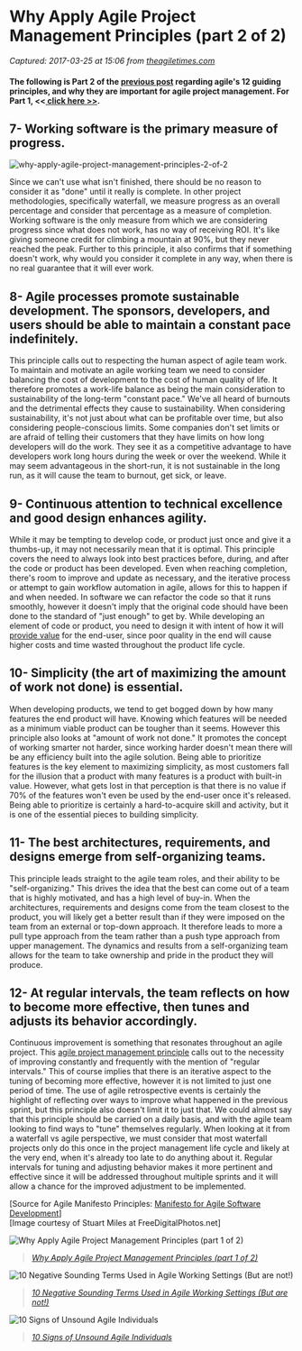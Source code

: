 # Why Apply Agile Project Management Principles (part 2 of 2)

_Captured: 2017-03-25 at 15:06 from [theagiletimes.com](http://theagiletimes.com/why-apply-agile-project-management-principles-2-of-2/)_

#### The following is Part 2 of the [previous post](http://theagiletimes.com/why-apply-agile-project-management-principles-1-of-2/) regarding agile's 12 guiding principles, and why they are important for agile project management. For Part 1, <<[ click here >>](http://theagiletimes.com/why-apply-agile-project-management-principles-1-of-2/).

## 7- Working software is the primary measure of progress.

![why-apply-agile-project-management-principles-2-of-2](https://i2.wp.com/theagiletimes.com/wp-content/uploads/2015/08/ID-100175174.jpg?w=400)

Since we can't use what isn't finished, there should be no reason to consider it as "done" until it really is complete. In other project methodologies, specifically waterfall, we measure progress as an overall percentage and consider that percentage as a measure of completion. Working software is the only measure from which we are considering progress since what does not work, has no way of receiving ROI. It's like giving someone credit for climbing a mountain at 90%, but they never reached the peak. Further to this principle, it also confirms that if something doesn't work, why would you consider it complete in any way, when there is no real guarantee that it will ever work.

## 8- Agile processes promote sustainable development. The sponsors, developers, and users should be able to maintain a constant pace indefinitely.

This principle calls out to respecting the human aspect of agile team work. To maintain and motivate an agile working team we need to consider balancing the cost of development to the cost of human quality of life. It therefore promotes a work-life balance as being the main consideration to sustainability of the long-term "constant pace." We've all heard of burnouts and the detrimental effects they cause to sustainability. When considering sustainability, it's not just about what can be profitable over time, but also considering people-conscious limits. Some companies don't set limits or are afraid of telling their customers that they have limits on how long developers will do the work. They see it as a competitive advantage to have developers work long hours during the week or over the weekend. While it may seem advantageous in the short-run, it is not sustainable in the long run, as it will cause the team to burnout, get sick, or leave.

## 9- Continuous attention to technical excellence and good design enhances agility.

While it may be tempting to develop code, or product just once and give it a thumbs-up, it may not necessarily mean that it is optimal. This principle covers the need to always look into best practices before, during, and after the code or product has been developed. Even when reaching completion, there's room to improve and update as necessary, and the iterative process or attempt to gain workflow automation in agile, allows for this to happen if and when needed. In software we can refactor the code so that it runs smoothly, however it doesn't imply that the original code should have been done to the standard of "just enough" to get by. While developing an element of code or product, you need to design it with intent of how it will [provide value](http://theagiletimes.com/how-agile-approach-boosts-value-cycle/) for the end-user, since poor quality in the end will cause higher costs and time wasted throughout the product life cycle.

## 10- Simplicity (the art of maximizing the amount of work not done) is essential.

When developing products, we tend to get bogged down by how many features the end product will have. Knowing which features will be needed as a minimum viable product can be tougher than it seems. However this principle also looks at "amount of work not done." It promotes the concept of working smarter not harder, since working harder doesn't mean there will be any efficiency built into the agile solution. Being able to prioritize features is the key element to maximizing simplicity, as most customers fall for the illusion that a product with many features is a product with built-in value. However, what gets lost in that perception is that there is no value if 70% of the features won't even be used by the end-user once it's released. Being able to prioritize is certainly a hard-to-acquire skill and activity, but it is one of the essential pieces to building simplicity.

## 11- The best architectures, requirements, and designs emerge from self-organizing teams.

This principle leads straight to the agile team roles, and their ability to be "self-organizing." This drives the idea that the best can come out of a team that is highly motivated, and has a high level of buy-in. When the architectures, requirements and designs come from the team closest to the product, you will likely get a better result than if they were imposed on the team from an external or top-down approach. It therefore leads to more a pull type approach from the team rather than a push type approach from upper management. The dynamics and results from a self-organizing team allows for the team to take ownership and pride in the product they will produce.

## 12- At regular intervals, the team reflects on how to become more effective, then tunes and adjusts its behavior accordingly.

Continuous improvement is something that resonates throughout an agile project. This [agile project management principle](http://theagiletimes.com/why-apply-agile-project-management-principles-1-of-2/) calls out to the necessity of improving constantly and frequently with the mention of "regular intervals." This of course implies that there is an iterative aspect to the tuning of becoming more effective, however it is not limited to just one period of time. The use of agile retrospective events is certainly the highlight of reflecting over ways to improve what happened in the previous sprint, but this principle also doesn't limit it to just that. We could almost say that this principle should be carried on a daily basis, and with the agile team looking to find ways to "tune" themselves regularly. When looking at it from a waterfall vs agile perspective, we must consider that most waterfall projects only do this once in the project management life cycle and likely at the very end, when it's already too late to do anything about it. Regular intervals for tuning and adjusting behavior makes it more pertinent and effective since it will be addressed throughout multiple sprints and it will allow a chance for the improved adjustment to be implemented.

[Source for Agile Manifesto Principles: [Manifesto for Agile Software Development](http://www.agilemanifesto.org/)]  
[Image courtesy of Stuart Miles at FreeDigitalPhotos.net]

![Why Apply Agile Project Management Principles \(part 1 of 2\)](https://i1.wp.com/theagiletimes.com/wp-content/uploads/2015/08/ID-100271242.jpg?resize=350%2C200)

> _[Why Apply Agile Project Management Principles (part 1 of 2)](http://theagiletimes.com/why-apply-agile-project-management-principles-1-of-2/)_

![10 Negative Sounding Terms Used in Agile Working Settings \(But are not!\)](https://i0.wp.com/theagiletimes.com/wp-content/uploads/2015/08/ID-10035027.jpg?resize=350%2C200)

> _[10 Negative Sounding Terms Used in Agile Working Settings (But are not!)](http://theagiletimes.com/10-negative-terms-in-agile-working-settings/)_

![10 Signs of Unsound Agile Individuals](https://i1.wp.com/theagiletimes.com/wp-content/uploads/2015/06/ID-100263432-150x150.jpg?resize=350%2C200)

> _[10 Signs of Unsound Agile Individuals](http://theagiletimes.com/10-signs-of-unsound-agile-individuals/)_
